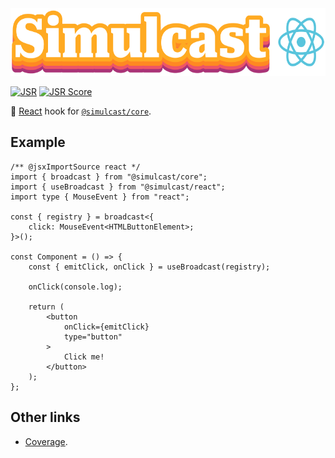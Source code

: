 <img alt="Simulcast React logo" src="https://raw.githubusercontent.com/covenengineering/libraries/main/@simulcast/react/logo.svg" height="108" />

[![JSR](https://jsr.io/badges/@simulcast/react)](https://simulcast.coven.to/react)
[![JSR Score](https://jsr.io/badges/@simulcast/react/score)](https://simulcast.coven.to/react/score)

📡 [React](https://react.dev/) hook for
[`@simulcast/core`](https://simulcast.coven.to/core).

## Example

```tsx
/** @jsxImportSource react */
import { broadcast } from "@simulcast/core";
import { useBroadcast } from "@simulcast/react";
import type { MouseEvent } from "react";

const { registry } = broadcast<{
	click: MouseEvent<HTMLButtonElement>;
}>();

const Component = () => {
	const { emitClick, onClick } = useBroadcast(registry);

	onClick(console.log);

	return (
		<button
			onClick={emitClick}
			type="button"
		>
			Click me!
		</button>
	);
};
```

## Other links

- [Coverage](https://coveralls.io/github/covenengineering/libraries).
